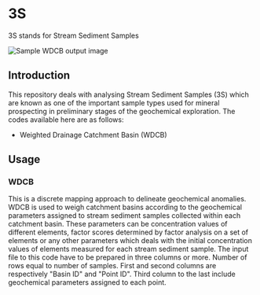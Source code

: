 # 3S
3S stands for Stream Sediment Samples

![Sample WDCB output image](https://goo.gl/uBwG5T)

## Introduction
This repository deals with analysing Stream Sediment Samples (3S) which are known as one of the important sample types used for mineral prospecting in preliminary stages of the geochemical exploration.
The codes available here are as follows:

* Weighted Drainage Catchment Basin (WDCB)

## Usage
### WDCB
This is a discrete mapping approach to delineate geochemical anomalies. WDCB is used to weigh catchment basins according to the geochemical parameters assigned to stream sediment samples collected within each catchment basin. These parameters can be concentration values of different elements, factor scores determined by factor analysis on a set of elements or any other parameters which deals with the initial concentration values of elements measured for each stream sediment sample.
The input file to this code have to be prepared in three columns or more. Number of rows equal to number of samples. First and second columns are respectively "Basin ID" and "Point ID". Third column to the last include geochemical parameters assigned to each point.
